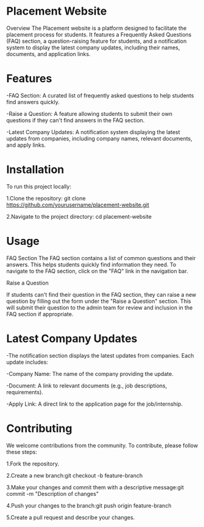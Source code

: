 
# Placement Website
Overview
The Placement website is a platform designed to facilitate the placement process for students. It features a Frequently Asked Questions (FAQ) section, a question-raising feature for students, and a notification system to display the latest company updates, including their names, documents, and application links.

# Features
-FAQ Section: A curated list of frequently asked questions to help students find answers quickly.

-Raise a Question: A feature allowing students to submit their own questions if they can't find answers in the FAQ section.

-Latest Company Updates: A notification system displaying the latest updates from companies, including company names, relevant documents, and apply links.

# Installation
To run this project locally:

1.Clone the repository:
git clone https://github.com/yourusername/placement-website.git

2.Navigate to the project directory:
cd placement-website

# Usage
FAQ Section
The FAQ section contains a list of common questions and their answers. This helps students quickly find information they need. To navigate to the FAQ section, click on the "FAQ" link in the navigation bar.

Raise a Question

If students can't find their question in the FAQ section, they can raise a new question by filling out the form under the "Raise a Question" section. This will submit their question to the admin team for review and inclusion in the FAQ section if appropriate.

# Latest Company Updates

-The notification section displays the latest updates from companies. Each update includes:

-Company Name: The name of the company providing the update.

-Document: A link to relevant documents (e.g., job descriptions, requirements).

-Apply Link: A direct link to the application page for the job/internship.

# Contributing

We welcome contributions from the community. To contribute, please follow these steps:

1.Fork the repository.

2.Create a new branch:git checkout -b feature-branch

3.Make your changes and commit them with a descriptive message:git commit -m "Description of changes"

4.Push your changes to the branch:git push origin feature-branch

5.Create a pull request and describe your changes.

